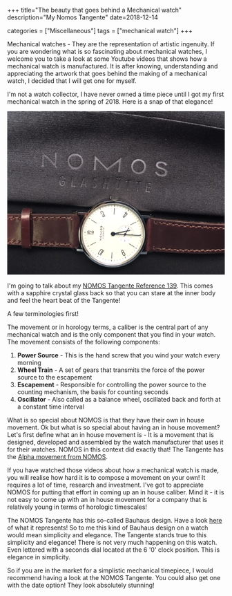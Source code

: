 +++
title="The beauty that goes behind a Mechanical watch"
description="My Nomos Tangente"
date=2018-12-14

categories = ["Miscellaneous"]
tags = ["mechanical watch"]
+++


Mechanical watches - They are the representation of artistic ingenuity. If you are wondering what is so fascinating about mechanical watches, I welcome 
you to take a look at some Youtube videos that shows how a mechanical watch is manufactured. It is after knowing, understanding and appreciating the 
artwork that goes behind the making of a mechanical watch, I decided that I will get one for myself. 

I'm not a watch collector, I have never owned a time piece until I got my first mechanical watch in the spring of 2018. Here is a snap of that elegance!

![nomos-tangente](/images/nomos-tangente.jpg)

I'm going to talk about my [NOMOS Tangente Reference 139](https://nomos-glashuette.com/en/tangente/tangente-139). This comes with a sapphire crystal glass 
back so that you can stare at the inner body and feel the heart beat of the Tangente!

A few terminologies first!

The movement or in horology terms, a caliber is the central part of any mechanical watch and is the only component that you find in your watch. The movement 
consists of the following components:
 
1. **Power Source** - This is the hand screw that you wind your watch every morning
2. **Wheel Train**  - A set of gears that transmits the force of the power source to the escapement
3. **Escapement**   - Responsible for controlling the power source to the counting mechanism, the basis for counting seconds
4. **Oscillator**   - Also called as a balance wheel, oscillated back and forth at a constant time interval

What is so special about NOMOS is that they have their own in house movement. Ok but what is so special about having an in house movement? Let's first define 
what an in house movement is - It is a movement that is designed, developed and assembled by the watch manufacturer that uses it for their watches. NOMOS 
in this context did exactly that! The Tangente has the [Alpha movement from NOMOS](https://nomos-glashuette.com/en/manufacture/caliber/alpha). 

If you have watched those videos about how a mechanical watch is made, you will realise how hard it is to compose a movement on your own! It requires a lot of 
time, research and investment. I've got to appreciate NOMOS for putting that effort in coming up an in house caliber. Mind it - it is not easy to come up with an 
in house movement for a company that is relatively young in terms of horologic timescales! 

The NOMOS Tangente has this so-called Bauhaus design. Have a look [here](https://en.wikipedia.org/wiki/Bauhaus) of what it represents! So to me 
this kind of Bauhaus design on a watch would mean simplicity and elegance. The Tangente stands true to this simplicity and elegance! There is not very much 
happening on this watch. Even lettered with a seconds dial located at the 6 '0' clock position. This is elegance in simplicity.

So if you are in the market for a simplistic mechanical timepiece, I would recommend having a look at the NOMOS Tangente. You could also get one with the 
date option! They look absolutely stunning!

 

